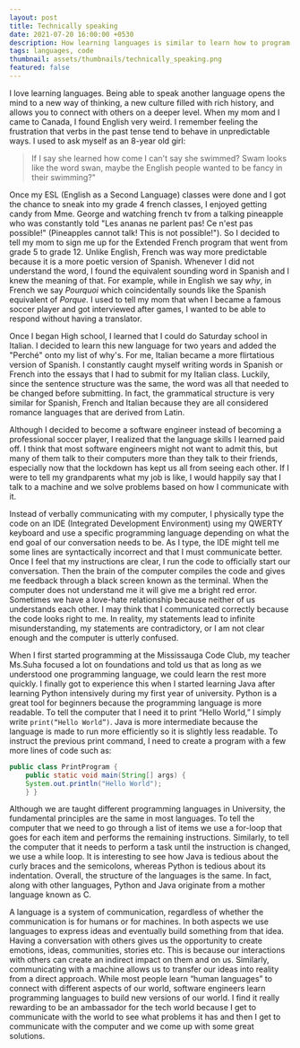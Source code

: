 ```yaml
---
layout: post
title: Technically speaking
date: 2021-07-20 16:00:00 +0530
description: How learning languages is similar to learn how to program.
tags: languages, code
thumbnail: assets/thumbnails/technically_speaking.png
featured: false
---
```

I love learning languages. Being able to speak another language opens the mind to a new way of thinking, a new culture filled with rich history, and allows you to connect with others on a deeper level. When my mom and I came to Canada, I found English very weird. I remember feeling the frustration that verbs in the past tense tend to behave in unpredictable ways. I used to ask myself as an 8-year old girl:
> If I say she learned how come I can't say she swimmed? Swam looks like the word swan, maybe the English people wanted to be fancy in their swimming?"

Once my ESL (English as a Second Language) classes were done and I got the chance to sneak into my grade 4 french classes, I enjoyed getting candy from Mme. George and watching french tv from a talking pineapple who was constantly told "Les ananas ne parlent pas! Ce n'est pas possible!" (Pineapples cannot talk! This is not possible!"). So I decided to tell my mom to sign me up for the Extended French program that went from grade 5 to grade 12. Unlike English, French was way more predictable because it is a more poetic version of Spanish. Whenever I did not understand the word, I found the equivalent sounding word in Spanish and I knew the meaning of that. For example, while in English we say *why*, in French we say *Pourquoi* which coincidentally sounds like the Spanish equivalent of *Porque.* I used to tell my mom that when I became a famous soccer player and got interviewed after games, I wanted to be able to respond without having a translator.

Once I began High school, I learned that I could do Saturday school in Italian. I decided to learn this new language for two years and added the "Perché" onto my list of why's. For me, Italian became a more flirtatious version of Spanish. I constantly caught myself writing words in Spanish or French into the essays that I had to submit for my Italian class. Luckily, since the sentence structure was the same, the word was all that needed to be changed before submitting. In fact, the grammatical structure is very similar for Spanish, French and Italian because they are all considered romance languages that are derived from Latin.

Although I decided to become a software engineer instead of becoming a professional soccer player, I realized that the language skills I learned paid off. I think that most software engineers might not want to admit this, but many of them talk to their computers more than they talk to their friends, especially now that the lockdown has kept us all from seeing each other. If I were to tell my grandparents what my job is like, I would happily say that I talk to a machine and we solve problems based on how I communicate with it.

Instead of verbally communicating with my computer, I physically type the code on an IDE (Integrated Development Environment) using my QWERTY keyboard and use a specific programming language depending on what the end goal of our conversation needs to be. As I type, the IDE might tell me some lines are syntactically incorrect and that I must communicate better. Once I feel that my instructions are clear, I run the code to officially start our conversation. Then the brain of the computer compiles the code and gives me feedback through a black screen known as the terminal. When the computer does not understand me it will give me a bright red error. Sometimes we have a love-hate relationship because neither of us understands each other. I may think that I communicated correctly because the code looks right to me. In reality, my statements lead to infinite misunderstanding, my statements are contradictory, or I am not clear enough and the computer is utterly confused.

When I first started programming at the Mississauga Code Club, my teacher Ms.Suha focused a lot on foundations and told us that as long as we understood one programming language, we could learn the rest more quickly. I finally got to experience this when I started learning Java after learning Python intensively during my first year of university. Python is a great tool for beginners because the programming language is more readable. To tell the computer that I need it to print “Hello World,” I simply write ```print(“Hello World”)```. Java is more intermediate because the language is made to run more efficiently so it is slightly less readable. To instruct the previous print command, I need to create a program with a few more lines of code such as:

```java
public class PrintProgram {
    public static void main(String[] args) {
    System.out.println("Hello World");
    } }

```

Although we are taught different programming languages in University, the fundamental principles are the same in most languages. To tell the computer that we need to go through a list of items we use a for-loop that goes for each item and performs the remaining instructions. Similarly, to tell the computer that it needs to perform a task until the instruction is changed, we use a while loop. It is interesting to see how Java is tedious about the curly braces and the semicolons, whereas Python is tedious about its indentation. Overall, the structure of the languages is the same. In fact, along with other languages, Python and Java originate from a mother language known as C.

A language is a system of communication, regardless of whether the communication is for humans or for machines. In both aspects we use languages to express ideas and eventually build something from that idea. Having a conversation with others gives us the opportunity to create emotions, ideas, communities,  stories etc. This is because our interactions with others can create an indirect impact on them and on us. Similarly, communicating with a machine allows us to transfer our ideas into reality from a direct approach. While most people learn “human languages” to connect with different aspects of our world, software engineers learn programming languages to build new versions of our world. I find it really rewarding to be an ambassador for the tech world because I get to communicate with the world to see what problems it has and then I get to communicate with the computer and we come up with some great solutions.

